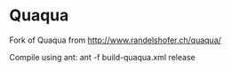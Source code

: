 Quaqua
======

Fork of Quaqua from http://www.randelshofer.ch/quaqua/

Compile using ant:
ant -f build-quaqua.xml release

